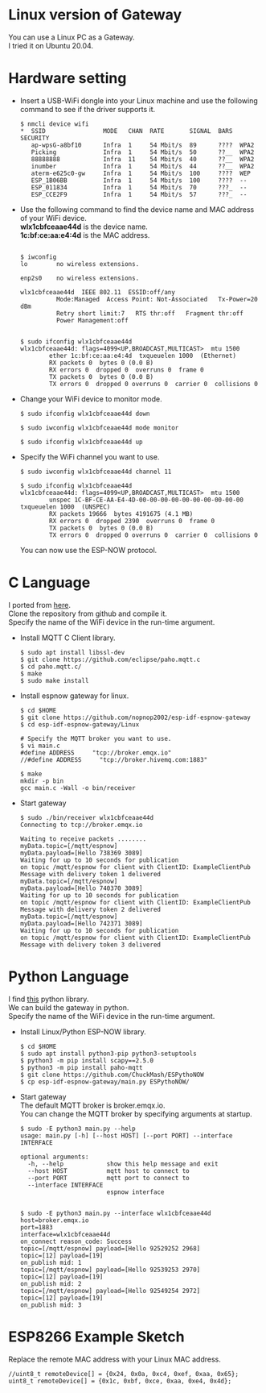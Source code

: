 # Linux version of Gateway
You can use a Linux PC as a Gateway.   
I tried it on Ubuntu 20.04.   

# Hardware setting   

- Insert a USB-WiFi dongle into your Linux machine and use the following command to see if the driver supports it.
	```
	$ nmcli device wifi
	*  SSID                MODE   CHAN  RATE       SIGNAL  BARS  SECURITY
	   ap-wpsG-a8bf10      Infra  1     54 Mbit/s  89      ????  WPA2
	   Picking             Infra  1     54 Mbit/s  50      ??__  WPA2
	   88888888            Infra  11    54 Mbit/s  40      ??__  WPA2
	   inumber             Infra  1     54 Mbit/s  44      ??__  WPA2
	   aterm-e625c0-gw     Infra  1     54 Mbit/s  100     ????  WEP
	   ESP_1B06BB          Infra  1     54 Mbit/s  100     ????  --
	   ESP_011834          Infra  1     54 Mbit/s  70      ???_  --
	   ESP_CCE2F9          Infra  1     54 Mbit/s  57      ???_  --
	```

- Use the following command to find the device name and MAC address of your WiFi device.   
	__wlx1cbfceaae44d__ is the device name.   
	__1c:bf:ce:aa:e4:4d__ is the MAC address.   
	```

	$ iwconfig
	lo        no wireless extensions.

	enp2s0    no wireless extensions.

	wlx1cbfceaae44d  IEEE 802.11  ESSID:off/any
	          Mode:Managed  Access Point: Not-Associated   Tx-Power=20 dBm
	          Retry short limit:7   RTS thr:off   Fragment thr:off
	          Power Management:off


	$ sudo ifconfig wlx1cbfceaae44d
	wlx1cbfceaae44d: flags=4099<UP,BROADCAST,MULTICAST>  mtu 1500
	        ether 1c:bf:ce:aa:e4:4d  txqueuelen 1000  (Ethernet)
	        RX packets 0  bytes 0 (0.0 B)
	        RX errors 0  dropped 0  overruns 0  frame 0
	        TX packets 0  bytes 0 (0.0 B)
	        TX errors 0  dropped 0 overruns 0  carrier 0  collisions 0
	```

- Change your WiFi device to monitor mode.   
	```
	$ sudo ifconfig wlx1cbfceaae44d down

	$ sudo iwconfig wlx1cbfceaae44d mode monitor

	$ sudo ifconfig wlx1cbfceaae44d up
	```

- Specify the WiFi channel you want to use.   
	```
	$ sudo iwconfig wlx1cbfceaae44d channel 11

	$ sudo ifconfig wlx1cbfceaae44d
	wlx1cbfceaae44d: flags=4099<UP,BROADCAST,MULTICAST>  mtu 1500
	        unspec 1C-BF-CE-AA-E4-4D-00-00-00-00-00-00-00-00-00-00  txqueuelen 1000  (UNSPEC)
	        RX packets 19666  bytes 4191675 (4.1 MB)
	        RX errors 0  dropped 2390  overruns 0  frame 0
	        TX packets 0  bytes 0 (0.0 B)
	        TX errors 0  dropped 0 overruns 0  carrier 0  collisions 0
	```

	You can now use the ESP-NOW protocol.   

# C Language 
I ported from [here](https://github.com/thomasfla/Linux-ESPNOW).   
Clone the repository from github and compile it.   
Specify the name of the WiFi device in the run-time argument.   

- Install MQTT C Client library.   
	```
	$ sudo apt install libssl-dev
	$ git clone https://github.com/eclipse/paho.mqtt.c
	$ cd paho.mqtt.c/
	$ make
	$ sudo make install
	```

- Install espnow gateway for linux.   
	```
	$ cd $HOME
	$ git clone https://github.com/nopnop2002/esp-idf-espnow-gateway
	$ cd esp-idf-espnow-gateway/Linux

	# Specify the MQTT broker you want to use.
	$ vi main.c
	#define ADDRESS     "tcp://broker.emqx.io"
	//#define ADDRESS     "tcp://broker.hivemq.com:1883"

	$ make
	mkdir -p bin
	gcc main.c -Wall -o bin/receiver
	```

- Start gateway   
	```
	$ sudo ./bin/receiver wlx1cbfceaae44d
	Connecting to tcp://broker.emqx.io

	Waiting to receive packets ........
	myData.topic=[/mqtt/espnow]
	myData.payload=[Hello 738369 3089]
	Waiting for up to 10 seconds for publication
	on topic /mqtt/espnow for client with ClientID: ExampleClientPub
	Message with delivery token 1 delivered
	myData.topic=[/mqtt/espnow]
	myData.payload=[Hello 740370 3089]
	Waiting for up to 10 seconds for publication
	on topic /mqtt/espnow for client with ClientID: ExampleClientPub
	Message with delivery token 2 delivered
	myData.topic=[/mqtt/espnow]
	myData.payload=[Hello 742371 3089]
	Waiting for up to 10 seconds for publication
	on topic /mqtt/espnow for client with ClientID: ExampleClientPub
	Message with delivery token 3 delivered
	```

# Python Language 
I find [this](https://github.com/ChuckMash/ESPythoNOW) python library.   
We can build the gateway in python.   
Specify the name of the WiFi device in the run-time argument.   


- Install Linux/Python ESP-NOW library.   
	```
	$ cd $HOME
	$ sudo apt install python3-pip python3-setuptools
	$ python3 -m pip install scapy==2.5.0
	$ python3 -m pip install paho-mqtt
	$ git clone https://github.com/ChuckMash/ESPythoNOW
	$ cp esp-idf-espnow-gateway/main.py ESPythoNOW/
	```

- Start gateway   
	The default MQTT broker is broker.emqx.io.   
	You can change the MQTT broker by specifying arguments at startup.   
	```
	$ sudo -E python3 main.py --help
	usage: main.py [-h] [--host HOST] [--port PORT] --interface INTERFACE

	optional arguments:
	  -h, --help            show this help message and exit
	  --host HOST           mqtt host to connect to
	  --port PORT           mqtt port to connect to
	  --interface INTERFACE
	                        espnow interface


	$ sudo -E python3 main.py --interface wlx1cbfceaae44d
	host=broker.emqx.io
	port=1883
	interface=wlx1cbfceaae44d
	on_connect reason_code: Success
	topic=[/mqtt/espnow] payload=[Hello 92529252 2968]
	topic=[12] payload=[19]
	on_publish mid: 1
	topic=[/mqtt/espnow] payload=[Hello 92539253 2970]
	topic=[12] payload=[19]
	on_publish mid: 2
	topic=[/mqtt/espnow] payload=[Hello 92549254 2972]
	topic=[12] payload=[19]
	on_publish mid: 3
	```

# ESP8266 Example Sketch
Replace the remote MAC address with your Linux MAC address.
```
//uint8_t remoteDevice[] = {0x24, 0x0a, 0xc4, 0xef, 0xaa, 0x65};
uint8_t remoteDevice[] = {0x1c, 0xbf, 0xce, 0xaa, 0xe4, 0x4d};
```

